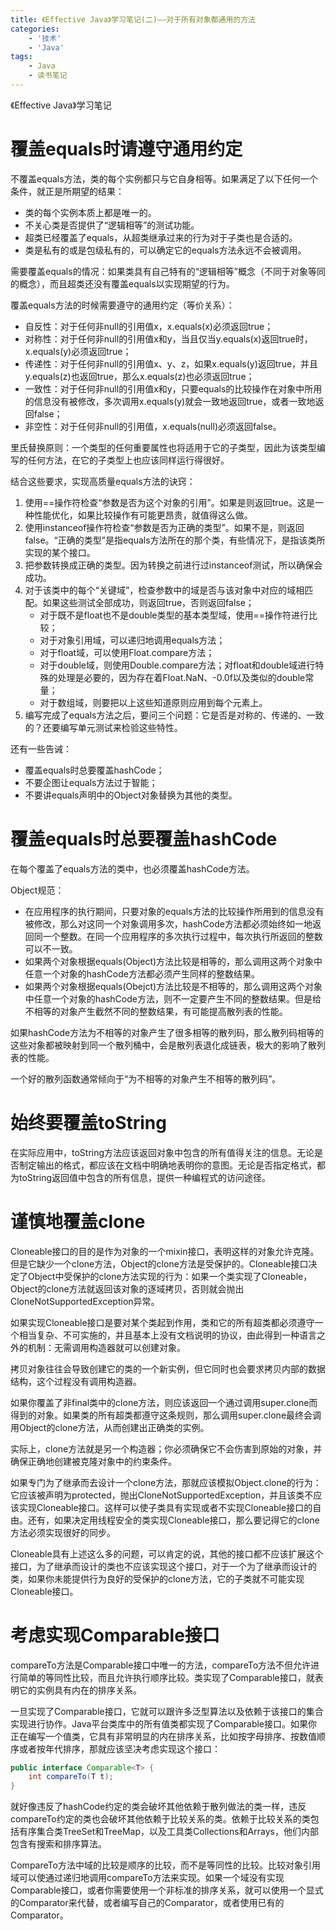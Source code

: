 ```yaml
---
title: 《Effective Java》学习笔记(二)——对于所有对象都通用的方法
categories:
    - '技术'
    - 'Java'
tags:
    - Java
    - 读书笔记
---
```



《Effective Java》学习笔记
<!--more-->

# 覆盖equals时请遵守通用约定

不覆盖equals方法，类的每个实例都只与它自身相等。如果满足了以下任何一个条件，就正是所期望的结果：

- 类的每个实例本质上都是唯一的。
- 不关心类是否提供了“逻辑相等”的测试功能。
- 超类已经覆盖了equals，从超类继承过来的行为对于子类也是合适的。
- 类是私有的或是包级私有的，可以确定它的equals方法永远不会被调用。

需要覆盖equals的情况：如果类具有自己特有的“逻辑相等”概念（不同于对象等同的概念），而且超类还没有覆盖equals以实现期望的行为。

覆盖equals方法的时候需要遵守的通用约定（等价关系）：

- 自反性：对于任何非null的引用值x，x.equals(x)必须返回true；
- 对称性：对于任何非null的引用值x和y，当且仅当y.equals(x)返回true时，x.equals(y)必须返回true；
- 传递性：对于任何非null的引用值x、y、z，如果x.equals(y)返回true，并且y.equals(z)也返回true，那么x.equals(z)也必须返回true；
- 一致性：对于任何非null的引用值x和y，只要equals的比较操作在对象中所用的信息没有被修改，多次调用x.equals(y)就会一致地返回true，或者一致地返回false；
- 非空性：对于任何非null的引用值，x.equals(null)必须返回false。

里氏替换原则：一个类型的任何重要属性也将适用于它的子类型，因此为该类型编写的任何方法，在它的子类型上也应该同样运行得很好。

结合这些要求，实现高质量equals方法的诀窍：

1. 使用==操作符检查“参数是否为这个对象的引用”。如果是则返回true。这是一种性能优化，如果比较操作有可能更昂贵，就值得这么做。
2. 使用instanceof操作符检查“参数是否为正确的类型”。如果不是，则返回false。“正确的类型”是指equals方法所在的那个类，有些情况下，是指该类所实现的某个接口。
3. 把参数转换成正确的类型。因为转换之前进行过instanceof测试，所以确保会成功。
4. 对于该类中的每个“关键域”，检查参数中的域是否与该对象中对应的域相匹配。如果这些测试全部成功，则返回true，否则返回false；
   - 对于既不是float也不是double类型的基本类型域，使用==操作符进行比较；
   - 对于对象引用域，可以递归地调用equals方法；
   - 对于float域，可以使用Float.compare方法；
   - 对于double域，则使用Double.compare方法；对float和double域进行特殊的处理是必要的，因为存在着Float.NaN、-0.0f以及类似的double常量；
   - 对于数组域，则要把以上这些知道原则应用到每个元素上。
5. 编写完成了equals方法之后，要问三个问题：它是否是对称的、传递的、一致的？还要编写单元测试来检验这些特性。

还有一些告诫：

- 覆盖equals时总要覆盖hashCode；
- 不要企图让equals方法过于智能；
- 不要讲equals声明中的Object对象替换为其他的类型。



# 覆盖equals时总要覆盖hashCode

在每个覆盖了equals方法的类中，也必须覆盖hashCode方法。

Object规范：

- 在应用程序的执行期间，只要对象的equals方法的比较操作所用到的信息没有被修改，那么对这同一个对象调用多次，hashCode方法都必须始终如一地返回同一个整数。在同一个应用程序的多次执行过程中，每次执行所返回的整数可以不一致。
- 如果两个对象根据equals(Object)方法比较是相等的，那么调用这两个对象中任意一个对象的hashCode方法都必须产生同样的整数结果。
- 如果两个对象根据equals(Obejct)方法比较是不相等的，那么调用这两个对象中任意一个对象的hashCode方法，则不一定要产生不同的整数结果。但是给不相等的对象产生截然不同的整数结果，有可能提高散列表的性能。

如果hashCode方法为不相等的对象产生了很多相等的散列码，那么散列码相等的这些对象都被映射到同一个散列桶中，会是散列表退化成链表，极大的影响了散列表的性能。

一个好的散列函数通常倾向于“为不相等的对象产生不相等的散列码”。



# 始终要覆盖toString

在实际应用中，toString方法应该返回对象中包含的所有值得关注的信息。无论是否制定输出的格式，都应该在文档中明确地表明你的意图。无论是否指定格式，都为toString返回值中包含的所有信息，提供一种编程式的访问途径。



# 谨慎地覆盖clone

Cloneable接口的目的是作为对象的一个mixin接口，表明这样的对象允许克隆。但是它缺少一个clone方法，Object的clone方法是受保护的。Cloneable接口决定了Object中受保护的clone方法实现的行为：如果一个类实现了Cloneable，Object的clone方法就返回该对象的逐域拷贝，否则就会抛出CloneNotSupportedException异常。

如果实现Cloneable接口是要对某个类起到作用，类和它的所有超类都必须遵守一个相当复杂、不可实施的，并且基本上没有文档说明的协议，由此得到一种语言之外的机制：无需调用构造器就可以创建对象。

拷贝对象往往会导致创建它的类的一个新实例，但它同时也会要求拷贝内部的数据结构，这个过程没有调用构造器。

如果你覆盖了非final类中的clone方法，则应该返回一个通过调用super.clone而得到的对象。如果类的所有超类都遵守这条规则，那么调用super.clone最终会调用Object的clone方法，从而创建出正确类的实例。

实际上，clone方法就是另一个构造器；你必须确保它不会伤害到原始的对象，并确保正确地创建被克隆对象中的约束条件。

如果专门为了继承而去设计一个clone方法，那就应该模拟Object.clone的行为：它应该被声明为protected，抛出CloneNotSupportedException，并且该类不应该实现Cloneable接口。这样可以使子类具有实现或者不实现Cloneable接口的自由。还有，如果决定用线程安全的类实现Cloneable接口，那么要记得它的clone方法必须实现很好的同步。

Cloneable具有上述这么多的问题，可以肯定的说，其他的接口都不应该扩展这个接口，为了继承而设计的类也不应该实现这个接口，对于一个为了继承而设计的类，如果你未能提供行为良好的受保护的clone方法，它的子类就不可能实现Cloneable接口。



# 考虑实现Comparable接口

compareTo方法是Comparable接口中唯一的方法，compareTo方法不但允许进行简单的等同性比较，而且允许执行顺序比较。类实现了Comparable接口，就表明它的实例具有内在的排序关系。

一旦实现了Comparable接口，它就可以跟许多泛型算法以及依赖于该接口的集合实现进行协作。Java平台类库中的所有值类都实现了Comparable接口。如果你正在编写一个值类，它具有非常明显的内在排序关系，比如按字母排序、按数值顺序或者按年代排序，那就应该坚决考虑实现这个接口：

```java
public interface Comparable<T> {
    int compareTo(T t);
}
```

就好像违反了hashCode约定的类会破坏其他依赖于散列做法的类一样，违反compareTo约定的类也会破坏其他依赖于比较关系的类。依赖于比较关系的类包括有序集合类TreeSet和TreeMap，以及工具类Collections和Arrays，他们内部包含有搜索和排序算法。

CompareTo方法中域的比较是顺序的比较，而不是等同性的比较。比较对象引用域可以使通过递归地调用compareTo方法来实现。如果一个域没有实现Comparable接口，或者你需要使用一个非标准的排序关系，就可以使用一个显式的Comparator来代替，或者编写自己的Comparator，或者使用已有的Comparator。